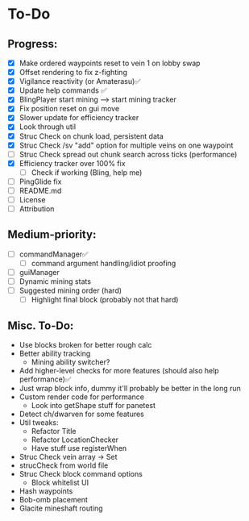 # To-Do
## Progress:
- [x] Make ordered waypoints reset to vein 1 on lobby swap
- [x] Offset rendering to fix z-fighting
- [x] Vigilance reactivity (or Amaterasu)✅
- [x] Update help commands ✅
- [x] BlingPlayer start mining --> start mining tracker
- [x] Fix position reset on gui move
- [x] Slower update for efficiency tracker
- [x] Look through util
- [x] Struc Check on chunk load, persistent data
- [x] Struc Check /sv "add" option for multiple veins on one waypoint
- [ ] Struc Check spread out chunk search across ticks (performance)
- [x] Efficiency tracker over 100% fix
  - [ ] Check if working (Bling, help me)
- [ ] PingGlide fix
- [ ] README.md
- [ ] License
- [ ] Attribution

## Medium-priority:
- [ ] commandManager✅
  - [ ] command argument handling/idiot proofing
- [ ] guiManager
- [ ] Dynamic mining stats
- [ ] Suggested mining order (hard)
  - [ ] Highlight final block (probably not that hard)

## Misc. To-Do:
- Use blocks broken for better rough calc
- Better ability tracking
  - Mining ability switcher?
- Add higher-level checks for more features (should also help performance)✅
- Just wrap block info, dummy it'll probably be better in the long run
- Custom render code for performance
  - Look into getShape stuff for panetest
- Detect ch/dwarven for some features
- Util tweaks:
  - Refactor Title
  - Refactor LocationChecker
  - Have stuff use registerWhen
- Struc Check vein array → Set
- strucCheck from world file
- Struc Check block command options
  - Block whitelist UI
- Hash waypoints 
- Bob-omb placement
- Glacite mineshaft routing

